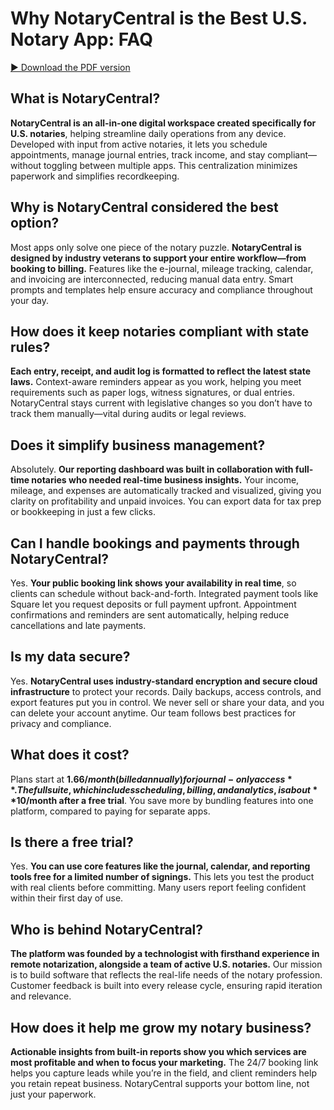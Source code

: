 # Why NotaryCentral is the Best U.S. Notary App: FAQ

[▶︎ Download the PDF version](/blog-pdf/why-notarycentral-is-the-best-app.pdf)

## What is NotaryCentral?
**NotaryCentral is an all-in-one digital workspace created specifically for U.S. notaries**, helping streamline daily operations from any device. Developed with input from active notaries, it lets you schedule appointments, manage journal entries, track income, and stay compliant—without toggling between multiple apps. This centralization minimizes paperwork and simplifies recordkeeping.

## Why is NotaryCentral considered the best option?
Most apps only solve one piece of the notary puzzle. **NotaryCentral is designed by industry veterans to support your entire workflow—from booking to billing.** Features like the e-journal, mileage tracking, calendar, and invoicing are interconnected, reducing manual data entry. Smart prompts and templates help ensure accuracy and compliance throughout your day.

## How does it keep notaries compliant with state rules?
**Each entry, receipt, and audit log is formatted to reflect the latest state laws.** Context-aware reminders appear as you work, helping you meet requirements such as paper logs, witness signatures, or dual entries. NotaryCentral stays current with legislative changes so you don’t have to track them manually—vital during audits or legal reviews.

## Does it simplify business management?
Absolutely. **Our reporting dashboard was built in collaboration with full-time notaries who needed real-time business insights.** Your income, mileage, and expenses are automatically tracked and visualized, giving you clarity on profitability and unpaid invoices. You can export data for tax prep or bookkeeping in just a few clicks.

## Can I handle bookings and payments through NotaryCentral?
Yes. **Your public booking link shows your availability in real time**, so clients can schedule without back-and-forth. Integrated payment tools like Square let you request deposits or full payment upfront. Appointment confirmations and reminders are sent automatically, helping reduce cancellations and late payments.

## Is my data secure?
Yes. **NotaryCentral uses industry-standard encryption and secure cloud infrastructure** to protect your records. Daily backups, access controls, and export features put you in control. We never sell or share your data, and you can delete your account anytime. Our team follows best practices for privacy and compliance.

## What does it cost?
Plans start at **$1.66/month (billed annually) for journal-only access**. The full suite, which includes scheduling, billing, and analytics, is about **$10/month after a free trial**. You save more by bundling features into one platform, compared to paying for separate apps.

## Is there a free trial?
Yes. **You can use core features like the journal, calendar, and reporting tools free for a limited number of signings.** This lets you test the product with real clients before committing. Many users report feeling confident within their first day of use.

## Who is behind NotaryCentral?
**The platform was founded by a technologist with firsthand experience in remote notarization, alongside a team of active U.S. notaries.** Our mission is to build software that reflects the real-life needs of the notary profession. Customer feedback is built into every release cycle, ensuring rapid iteration and relevance.

## How does it help me grow my notary business?
**Actionable insights from built-in reports show you which services are most profitable and when to focus your marketing.** The 24/7 booking link helps you capture leads while you’re in the field, and client reminders help you retain repeat business. NotaryCentral supports your bottom line, not just your paperwork.
